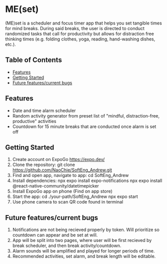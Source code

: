 # ME(set)

(ME)set is a scheduler and focus timer app that helps you set tangible times for mind breaks. During said breaks, the user is directed to conduct randomized tasks that call for productivity but allows for distraction free thinking times (e.g. folding clothes, yoga, reading, hand-washing dishes, etc.).

## Table of Contents

- [Features](#features)
- [Getting Started](#getting-started)
- [Future features/current bugs](#future-features/current-bugs)

## Features

- Date and time alarm scheduler
- Random activity generator from preset list of "mindful, distraction-free, productive" activities
- Countdown for 15 minute breaks that are conducted once alarm is set off

## Getting Started

1. Create account on ExpoGo https://expo.dev/
2. Clone the repository:
   git clone https://github.com/NaoChie/SoftEng_Andrew.git
3. Find and open app, navigate to app: 
    cd SoftEng_Andrew
4. Install dependencies:
    npx expo install expo-notifications
    npx expo install @react-native-community/datetimepicker
5. Install ExpoGo app on phone (Find on app store)
6. Start the app:
    cd ./your-path/SoftEng_Andrew
    npx expo start
7. Use phone camera to scan QR code found in terminal

## Future features/current bugs

1. Notifications are not being recieved properly by token. Will prioritize so countdown can appear and be set at will.
2. App will be split into two pages, where user will be first recieved by break scheduler, and then break activity/countdown.
3. Alarm sounds will be amplified and played for longer periods of time.
4. Recommended activities, set alarm, and break length will be editable.